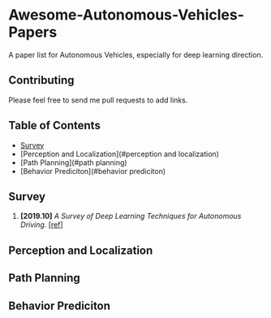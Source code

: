 # Awesome-Autonomous-Vehicles-Papers
A paper list for Autonomous Vehicles, especially for deep learning direction.


## Contributing

Please feel free to send me pull requests to add links.

## Table of Contents
* [Survey](#survey)
* [Perception and Localization](#perception and localization)
* [Path Planning](#path planning)
* [Behavior Prediciton](#behavior prediciton)


## Survey


1. **[2019.10]** _A Survey of Deep Learning Techniques for Autonomous Driving_. [[ref](https://arxiv.org/pdf/1910.07738.pdf)]

## Perception and Localization

## Path Planning

## Behavior Prediciton
